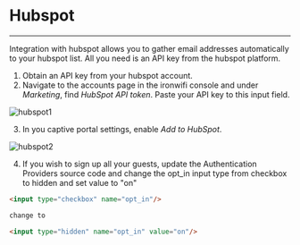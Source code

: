 # **Hubspot**

---

Integration with hubspot allows you to gather email addresses automatically to your hubspot list. All you need is an API key from the hubspot platform.

1. Obtain an API key from your hubspot account.
2. Navigate to the accounts page in the ironwifi console and under _Marketing_, find _HubSpot API token_. Paste your API key to this input field.

![hubspot1](https://raw.githubusercontent.com/IronWifi/docs/master/user_Guide/captive_portals/hubspot/hubspot0.png)

3. In you captive portal settings, enable _Add to HubSpot_.

![hubspot2](https://raw.githubusercontent.com/IronWifi/docs/master/user_Guide/captive_portals/hubspot/hubspot1.png)

4. If you wish to sign up all your guests, update the Authentication Providers source code and change the opt_in input type from checkbox to hidden and set value to "on"

```html
<input type="checkbox" name="opt_in"/>

change to

<input type="hidden" name="opt_in" value="on"/>
```
